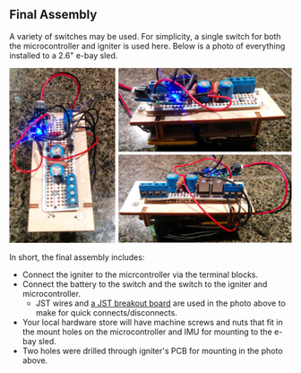 ## Final Assembly

A variety of switches may be used. For simplicity, a single switch for both the microcontroller and igniter is used here. Below is a photo of everything installed to a 2.6" e-bay sled.

![](/images/sled.jpg?raw=true)

In short, the final assembly includes:
* Connect the igniter to the micrcontroller via the terminal blocks.
* Connect the battery to the switch and the switch to the igniter and microcontroller.
  * JST wires and [a JST breakout board](https://www.adafruit.com/product/1862) are used in the photo above to make for quick connects/disconnects.
* Your local hardware store will have machine screws and nuts that fit in the mount holes on the microcontroller and IMU for mounting to the e-bay sled.
* Two holes were drilled through igniter's PCB for mounting in the photo above.
